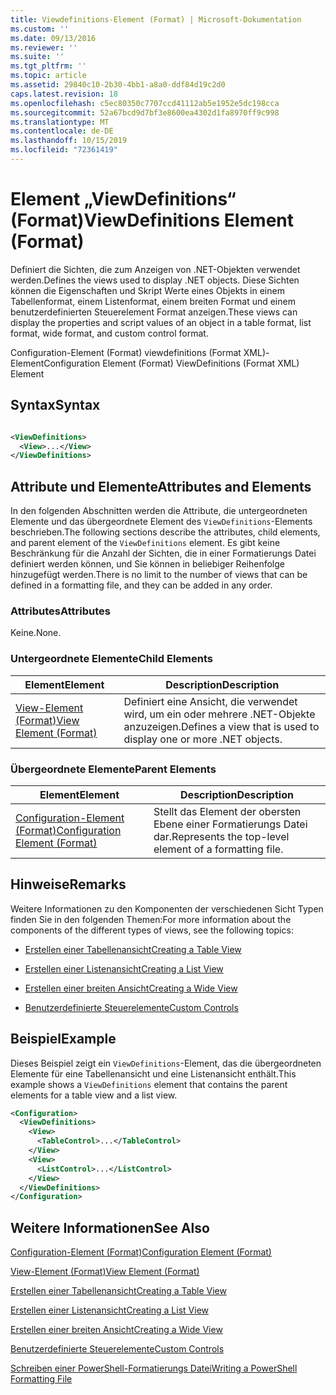 ```yaml
---
title: Viewdefinitions-Element (Format) | Microsoft-Dokumentation
ms.custom: ''
ms.date: 09/13/2016
ms.reviewer: ''
ms.suite: ''
ms.tgt_pltfrm: ''
ms.topic: article
ms.assetid: 29840c10-2b30-4bb1-a8a0-ddf84d19c2d0
caps.latest.revision: 18
ms.openlocfilehash: c5ec80350c7707ccd41112ab5e1952e5dc198cca
ms.sourcegitcommit: 52a67bcd9d7bf3e8600ea4302d1fa8970ff9c998
ms.translationtype: MT
ms.contentlocale: de-DE
ms.lasthandoff: 10/15/2019
ms.locfileid: "72361419"
---
```

# <a name="viewdefinitions-element-format"></a><span data-ttu-id="cef0c-102">Element „ViewDefinitions“ (Format)</span><span class="sxs-lookup"><span data-stu-id="cef0c-102">ViewDefinitions Element (Format)</span></span>

<span data-ttu-id="cef0c-103">Definiert die Sichten, die zum Anzeigen von .NET-Objekten verwendet werden.</span><span class="sxs-lookup"><span data-stu-id="cef0c-103">Defines the views used to display .NET objects.</span></span> <span data-ttu-id="cef0c-104">Diese Sichten können die Eigenschaften und Skript Werte eines Objekts in einem Tabellenformat, einem Listenformat, einem breiten Format und einem benutzerdefinierten Steuerelement Format anzeigen.</span><span class="sxs-lookup"><span data-stu-id="cef0c-104">These views can display the properties and script values of an object  in a table format, list format, wide format, and custom control format.</span></span>

<span data-ttu-id="cef0c-105">Configuration-Element (Format) viewdefinitions (Format XML)-Element</span><span class="sxs-lookup"><span data-stu-id="cef0c-105">Configuration Element (Format) ViewDefinitions (Format XML) Element</span></span>

## <a name="syntax"></a><span data-ttu-id="cef0c-106">Syntax</span><span class="sxs-lookup"><span data-stu-id="cef0c-106">Syntax</span></span>

```xml

<ViewDefinitions>
  <View>...</View>
</ViewDefinitions>
```

## <a name="attributes-and-elements"></a><span data-ttu-id="cef0c-107">Attribute und Elemente</span><span class="sxs-lookup"><span data-stu-id="cef0c-107">Attributes and Elements</span></span>

<span data-ttu-id="cef0c-108">In den folgenden Abschnitten werden die Attribute, die untergeordneten Elemente und das übergeordnete Element des `ViewDefinitions`-Elements beschrieben.</span><span class="sxs-lookup"><span data-stu-id="cef0c-108">The following sections describe the attributes, child elements, and parent element of the `ViewDefinitions` element.</span></span> <span data-ttu-id="cef0c-109">Es gibt keine Beschränkung für die Anzahl der Sichten, die in einer Formatierungs Datei definiert werden können, und Sie können in beliebiger Reihenfolge hinzugefügt werden.</span><span class="sxs-lookup"><span data-stu-id="cef0c-109">There is no limit to the number of views that can be defined in a formatting file, and they can be added in any order.</span></span>

### <a name="attributes"></a><span data-ttu-id="cef0c-110">Attributes</span><span class="sxs-lookup"><span data-stu-id="cef0c-110">Attributes</span></span>

<span data-ttu-id="cef0c-111">Keine.</span><span class="sxs-lookup"><span data-stu-id="cef0c-111">None.</span></span>

### <a name="child-elements"></a><span data-ttu-id="cef0c-112">Untergeordnete Elemente</span><span class="sxs-lookup"><span data-stu-id="cef0c-112">Child Elements</span></span>

|<span data-ttu-id="cef0c-113">Element</span><span class="sxs-lookup"><span data-stu-id="cef0c-113">Element</span></span>|<span data-ttu-id="cef0c-114">Description</span><span class="sxs-lookup"><span data-stu-id="cef0c-114">Description</span></span>|
|-------------|-----------------|
|[<span data-ttu-id="cef0c-115">View-Element (Format)</span><span class="sxs-lookup"><span data-stu-id="cef0c-115">View Element (Format)</span></span>](./view-element-format.md)|<span data-ttu-id="cef0c-116">Definiert eine Ansicht, die verwendet wird, um ein oder mehrere .NET-Objekte anzuzeigen.</span><span class="sxs-lookup"><span data-stu-id="cef0c-116">Defines a view that is used to display one or more .NET objects.</span></span>|

### <a name="parent-elements"></a><span data-ttu-id="cef0c-117">Übergeordnete Elemente</span><span class="sxs-lookup"><span data-stu-id="cef0c-117">Parent Elements</span></span>

|<span data-ttu-id="cef0c-118">Element</span><span class="sxs-lookup"><span data-stu-id="cef0c-118">Element</span></span>|<span data-ttu-id="cef0c-119">Description</span><span class="sxs-lookup"><span data-stu-id="cef0c-119">Description</span></span>|
|-------------|-----------------|
|[<span data-ttu-id="cef0c-120">Configuration-Element (Format)</span><span class="sxs-lookup"><span data-stu-id="cef0c-120">Configuration Element (Format)</span></span>](./configuration-element-format.md)|<span data-ttu-id="cef0c-121">Stellt das Element der obersten Ebene einer Formatierungs Datei dar.</span><span class="sxs-lookup"><span data-stu-id="cef0c-121">Represents the top-level element of a formatting file.</span></span>|

## <a name="remarks"></a><span data-ttu-id="cef0c-122">Hinweise</span><span class="sxs-lookup"><span data-stu-id="cef0c-122">Remarks</span></span>

<span data-ttu-id="cef0c-123">Weitere Informationen zu den Komponenten der verschiedenen Sicht Typen finden Sie in den folgenden Themen:</span><span class="sxs-lookup"><span data-stu-id="cef0c-123">For more information about the components of the different types of views, see the following topics:</span></span>

- [<span data-ttu-id="cef0c-124">Erstellen einer Tabellenansicht</span><span class="sxs-lookup"><span data-stu-id="cef0c-124">Creating a Table View</span></span>](./creating-a-table-view.md)

- [<span data-ttu-id="cef0c-125">Erstellen einer Listenansicht</span><span class="sxs-lookup"><span data-stu-id="cef0c-125">Creating a List View</span></span>](./creating-a-list-view.md)

- [<span data-ttu-id="cef0c-126">Erstellen einer breiten Ansicht</span><span class="sxs-lookup"><span data-stu-id="cef0c-126">Creating a Wide View</span></span>](./creating-a-wide-view.md)

- [<span data-ttu-id="cef0c-127">Benutzerdefinierte Steuerelemente</span><span class="sxs-lookup"><span data-stu-id="cef0c-127">Custom Controls</span></span>](./creating-custom-controls.md)

## <a name="example"></a><span data-ttu-id="cef0c-128">Beispiel</span><span class="sxs-lookup"><span data-stu-id="cef0c-128">Example</span></span>

<span data-ttu-id="cef0c-129">Dieses Beispiel zeigt ein `ViewDefinitions`-Element, das die übergeordneten Elemente für eine Tabellenansicht und eine Listenansicht enthält.</span><span class="sxs-lookup"><span data-stu-id="cef0c-129">This example shows a `ViewDefinitions` element that contains the parent elements for a table view and a list view.</span></span>

```xml
<Configuration>
  <ViewDefinitions>
    <View>
      <TableControl>...</TableControl>
    </View>
    <View>
      <ListControl>...</ListControl>
    </View>
  </ViewDefinitions>
</Configuration>
```

## <a name="see-also"></a><span data-ttu-id="cef0c-130">Weitere Informationen</span><span class="sxs-lookup"><span data-stu-id="cef0c-130">See Also</span></span>

[<span data-ttu-id="cef0c-131">Configuration-Element (Format)</span><span class="sxs-lookup"><span data-stu-id="cef0c-131">Configuration Element (Format)</span></span>](./configuration-element-format.md)

[<span data-ttu-id="cef0c-132">View-Element (Format)</span><span class="sxs-lookup"><span data-stu-id="cef0c-132">View Element (Format)</span></span>](./view-element-format.md)

[<span data-ttu-id="cef0c-133">Erstellen einer Tabellenansicht</span><span class="sxs-lookup"><span data-stu-id="cef0c-133">Creating a Table View</span></span>](./creating-a-table-view.md)

[<span data-ttu-id="cef0c-134">Erstellen einer Listenansicht</span><span class="sxs-lookup"><span data-stu-id="cef0c-134">Creating a List View</span></span>](./creating-a-list-view.md)

[<span data-ttu-id="cef0c-135">Erstellen einer breiten Ansicht</span><span class="sxs-lookup"><span data-stu-id="cef0c-135">Creating a Wide View</span></span>](./creating-a-wide-view.md)

[<span data-ttu-id="cef0c-136">Benutzerdefinierte Steuerelemente</span><span class="sxs-lookup"><span data-stu-id="cef0c-136">Custom Controls</span></span>](./creating-custom-controls.md)

[<span data-ttu-id="cef0c-137">Schreiben einer PowerShell-Formatierungs Datei</span><span class="sxs-lookup"><span data-stu-id="cef0c-137">Writing a PowerShell Formatting File</span></span>](./writing-a-powershell-formatting-file.md)
